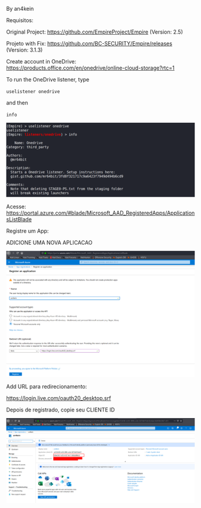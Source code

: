 By an4kein


Requisitos:

Original Project: https://github.com/EmpireProject/Empire   (Version: 2.5)

Projeto with Fix: https://github.com/BC-SECURITY/Empire/releases (Version: 3.1.3)

Create account in OneDrive: https://products.office.com/en/onedrive/online-cloud-storage?rtc=1


To run the OneDrive listener, type 

`uselistener onedrive`

 and then

`info`

![run_onedrive_empire](https://raw.githubusercontent.com/an4kein/redteambrazil/master/Shells/images/run_module-empire.png?token=AJBHTVOQJXHFATEEP3WCA626RD6GY)

Acesse: https://portal.azure.com/#blade/Microsoft_AAD_RegisteredApps/ApplicationsListBlade

Registre um App:

ADICIONE UMA NOVA APLICACAO

![reg_app](https://raw.githubusercontent.com/an4kein/redteambrazil/master/Shells/images/run_application.png?token=AJBHTVLZMNVLV7G3B5OIEXC6RD6MW)

Add URL para redirecionamento:

https://login.live.com/oauth20_desktop.srf


Depois de registrado, copie seu CLIENTE ID

![CLIENTEID](https://raw.githubusercontent.com/an4kein/redteambrazil/master/Shells/images/copy-id.png?token=AJBHTVKF2R3ZWKXSYKJGF226RD67M)
